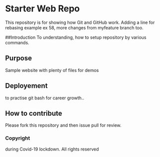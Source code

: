 # Starter Web Repo

This repository is for showing how Git and GitHub work.
Adding a line for rebasing example ex 58, more changes from myfeature branch too.

##Introduction
To understanding, how to setup repository by various commands.

## Purpose

Sample website with plenty of files for demos

## Deployement
to practise git bash for career growth..

## How to contribute

Please fork this repository and then issue pull for review.

### Copyright
during Covid-19 lockdown. All rights reserved